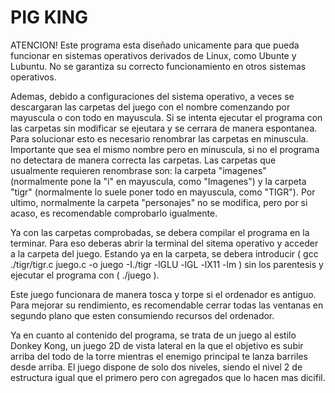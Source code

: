# PIG KING
ATENCION! Este programa esta diseñado unicamente para que pueda funcionar en sistemas operativos derivados de Linux, como Ubunte y Lubuntu. No se garantiza su correcto funcionamiento en otros sistemas operativos.

Ademas, debido a configuraciones del sistema operativo, a veces se descargaran las carpetas del juego con el nombre comenzando por mayuscula o con todo en mayuscula. Si se intenta ejecutar el programa con las carpetas sin modificar se ejeutara y se cerrara de manera espontanea. Para solucionar esto es necesario renombrar las carpetas en minuscula. Importante que sea el mismo nombre pero en minuscula, si no el programa no detectara de manera correcta las carpetas.
Las carpetas que usualmente requieren renombrase son: la carpeta "imagenes" (normalmente pone la "i" en mayuscula, como "Imagenes") y la carpeta "tigr" (normalmente lo suele poner todo en mayuscula, como "TIGR"). Por ultimo, normalmente la carpeta "personajes" no se modifica, pero por si acaso, es recomendable comprobarlo igualmente.

Ya con las carpetas comprobadas, se debera compilar el programa en la terminar. Para eso deberas abrir la terminal del sitema operativo y acceder a la carpeta del juego. Estando ya en la carpeta, se debera introducir ( gcc ./tigr/tigr.c juego.c -o juego -I./tigr -lGLU -lGL -lX11 -lm ) sin los parentesis y ejecutar el programa con ( ./juego ).

Este juego funcionara de manera tosca y torpe si el ordenador es antiguo. Para mejorar su rendimiento, es recomendable cerrar todas las ventanas en segundo plano que esten consumiendo recursos del ordenador.

Ya en cuanto al contenido del programa, se trata de un juego al estilo Donkey Kong, un juego 2D de vista lateral en la que el objetivo es subir arriba del todo de la torre mientras el enemigo principal te lanza barriles desde arriba. El juego dispone de solo dos niveles, siendo el nivel 2 de estructura igual que el primero pero con agregados que lo hacen mas dicifil.
